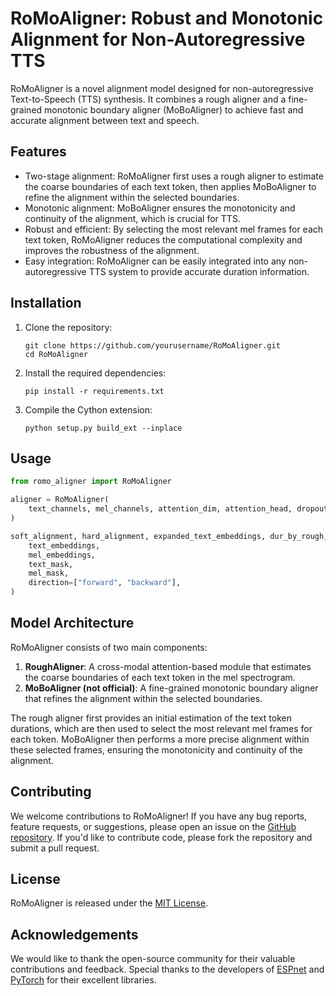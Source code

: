 # RoMoAligner: Robust and Monotonic Alignment for Non-Autoregressive TTS

RoMoAligner is a novel alignment model designed for non-autoregressive Text-to-Speech (TTS) synthesis. It combines a rough aligner and a fine-grained monotonic boundary aligner (MoBoAligner) to achieve fast and accurate alignment between text and speech.

## Features

- Two-stage alignment: RoMoAligner first uses a rough aligner to estimate the coarse boundaries of each text token, then applies MoBoAligner to refine the alignment within the selected boundaries.
- Monotonic alignment: MoBoAligner ensures the monotonicity and continuity of the alignment, which is crucial for TTS.
- Robust and efficient: By selecting the most relevant mel frames for each text token, RoMoAligner reduces the computational complexity and improves the robustness of the alignment.
- Easy integration: RoMoAligner can be easily integrated into any non-autoregressive TTS system to provide accurate duration information.

## Installation

1. Clone the repository:
   ```
   git clone https://github.com/yourusername/RoMoAligner.git
   cd RoMoAligner
   ```

2. Install the required dependencies:
   ```
   pip install -r requirements.txt
   ```

3. Compile the Cython extension:
   ```
   python setup.py build_ext --inplace
   ```

## Usage

```python
from romo_aligner import RoMoAligner

aligner = RoMoAligner(
    text_channels, mel_channels, attention_dim, attention_head, dropout, noise_scale
)

soft_alignment, hard_alignment, expanded_text_embeddings, dur_by_rough, dur_by_mobo = aligner(
    text_embeddings,
    mel_embeddings,
    text_mask,
    mel_mask,
    direction=["forward", "backward"],
)
```

## Model Architecture

RoMoAligner consists of two main components:

1. **RoughAligner**: A cross-modal attention-based module that estimates the coarse boundaries of each text token in the mel spectrogram.
2. **MoBoAligner (not official)**: A fine-grained monotonic boundary aligner that refines the alignment within the selected boundaries.

The rough aligner first provides an initial estimation of the text token durations, which are then used to select the most relevant mel frames for each token. MoBoAligner then performs a more precise alignment within these selected frames, ensuring the monotonicity and continuity of the alignment.

## Contributing

We welcome contributions to RoMoAligner! If you have any bug reports, feature requests, or suggestions, please open an issue on the [GitHub repository](https://github.com/yourusername/RoMoAligner/issues). If you'd like to contribute code, please fork the repository and submit a pull request.

## License

RoMoAligner is released under the [MIT License](LICENSE).

## Acknowledgements

We would like to thank the open-source community for their valuable contributions and feedback. Special thanks to the developers of [ESPnet](https://github.com/espnet/espnet) and [PyTorch](https://pytorch.org/) for their excellent libraries.
